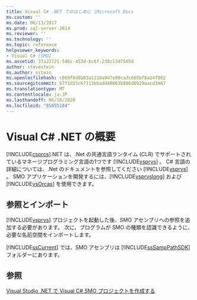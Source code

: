 ```yaml
---
title: Visual C# .NET でのはじめに |Microsoft Docs
ms.custom: ''
ms.date: 06/13/2017
ms.prod: sql-server-2014
ms.reviewer: ''
ms.technology: ''
ms.topic: reference
helpviewer_keywords:
- Visual C# [SMO]
ms.assetid: 37a22721-546c-453d-bc6f-238c13d7505d
author: stevestein
ms.author: sstein
ms.openlocfilehash: c869f6d8b83a1210a9d7e88ca3c665bf6a24f982
ms.sourcegitcommit: 57f1d15c67113bbadd40861b886d6929aacd3467
ms.translationtype: MT
ms.contentlocale: ja-JP
ms.lasthandoff: 06/18/2020
ms.locfileid: "85055184"
---
```

# <a name="getting-started-in-visual-c-net"></a>Visual C# .NET の概要
  [!INCLUDE[csprcs](../../includes/csprcs-md.md)].NET は、.Net の共通言語ランタイム (CLR) でサポートされているマネージプログラミング言語の1つです [!INCLUDE[vsprvs](../../includes/vsprvs-md.md)] 。 C# 言語の詳細については、.Net のドキュメントを参照してください [!INCLUDE[vsprvs](../../includes/vsprvs-md.md)] 。 SMO アプリケーションを開発するには、[!INCLUDE[vsprvslong](../../includes/vsprvslong-md.md)] および [!INCLUDE[vsOrcas](../../includes/vsorcas-md.md)] を使用できます。  
  
## <a name="references-and-imports"></a>参照とインポート  
 [!INCLUDE[vsprvs](../../includes/vsprvs-md.md)] プロジェクトを起動した後、SMO アセンブリへの参照を追加する必要があります。 次に、プログラムが SMO の種類を認識できるように、必要な名前空間をインポートします。  
  
 [!INCLUDE[ssCurrent](../../includes/sscurrent-md.md)] では、SMO アセンブリは [!INCLUDE[ssSampPathSDK](../../includes/sssamppathsdk-md.md)] フォルダーにあります。  
  
## <a name="see-also"></a>参照  
 [Visual Studio .NET で Visual C&#35; SMO プロジェクトを作成する](how-to-create-a-visual-csharp-smo-project-in-visual-studio-net.md)  
  
  
